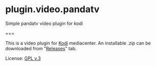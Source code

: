# plugin.video.pandatv
Simple pandatv video plugin for kodi

===

This is a video plugin for [Kodi](http://kodi.tv) mediacenter.
An installable .zip can be downloaded from "[Releases](https://github.com/yangqian/plugin.video.pandatv/releases)" tab.

License: [GPL v.3](http://www.gnu.org/copyleft/gpl.html)
